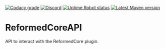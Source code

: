 [![Codacy grade](https://img.shields.io/codacy/grade/75e1df4c17ea4fa2897773867015a50c)](https://app.codacy.com/gh/Reformed-Studios/ReformedCoreAPI/dashboard)
[![Discord](https://img.shields.io/discord/923241296255156305)](https://discord.gg/MNcWapAZm6)
[![Uptime Robot status](https://img.shields.io/uptimerobot/status/m790354433-6656b7e42fd69dcfca1546c3)](https://status.reformedstudios.eu/)
[![Latest Maven version](https://repo.reformedstudios.eu/api/badge/latest/releases/eu/reformedstudios/reformed-core-api?color=40c14a&name=ReformedCoreAPI&prefix=v)](https://repo.reformedstudios.eu/)

# ReformedCoreAPI

API to interact with the ReformedCore plugin.
